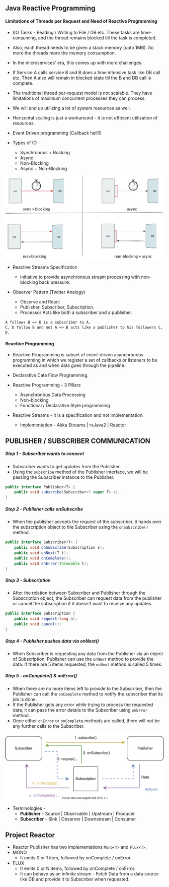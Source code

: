 ## Java Reactive Programming

#### Limitations of Threads per Request and Need of Reactive Programming

- I/O Tasks - Reading / Writing to File / DB etc. These tasks are time-consuming, and the thread remains blocked till the task is completed.
- Also, each thread needs to be given a stack memory (upto 1MB). So more the threads more the memory consumption.

- In the microservices' era, this comes up with more challenges.
- If Service A calls service B and B does a time intensive task like DB call etc. Then A also will remain in blocked state till the B and DB call is complete.
- The traditional thread per-request model is not scalable. They have limitations of maximum concurrent processes they can process.
- We will end up utilizing a lot of system resources as well.

- Horizontal scaling is just a workaround - it is not efficient utilization of resources.

- Event Driven programming (Callback hell!!)

- Types of IO
    - Synchronous + Bocking
    - Async
    - Non-Blocking
    - Async + Non-Blocking

<img src = "metaresources/TypesOfIO.png" alt = "Types of IO" width = "600" title = "Types of IO"/>

- Reactive Streams Specification
    - initiative to provide asynchronous stream processing with non-blocking back pressure.

- Observer Pattern (Twitter Analogy)
    - Observe and React
    - Publisher, Subscriber, Subscription.
    - Processor Acts like both a subscriber and a publisher.

```Text
A follows B => B is a subscriber to A.
C, D follow B and not A => B acts like a publisher to his followers C, D.
```

#### Reactive Programming

- Reactive Programming is subset of event-driven asynchronous programming in which we register a set of callbacks or listeners to be executed as and when data goes through the pipeline.
- Declarative Data Flow Programming.

- Reactive Programming - 3 Pillars
    - Asynchronous Data Processing
    - Non-blocking
    - Functional / Declarative Style programming

- Reactive Streams - It is a specification and not implementation.
    - Implementation - Akka Streams | rxJava2 | Reactor

## PUBLISHER / SUBSCRIBER COMMUNICATION

##### Step 1 - Subscriber wants to connect

- Subscriber wants to get updates from the Publisher.
- Using the `subscribe` method of the Publisher interface, we will be passing the Subscriber instance to the Publisher.
```java
public interface Publisher<T> {
	public void subscribe(Subscriber<? super T> s);
}
```

##### Step 2 - Publisher calls onSubscribe

- When the publisher accepts the request of the subscriber, it hands over the subscription object to the Subscriber using the `onSubscribe()` method.
```java
public interface Subscriber<T> {
	public void onSubscribe(Subscription s);
	public void onNext(T t);
	public void onComplete();
	public void onError(Throwable t);
}
```

##### Step 3 - Subscription

- After the relation between Subscriber and Publisher through the Subscription object, the Subscriber can request data from the publisher or cancel the subscription if it doesn't want to receive any updates.
```java
public interface Subscription {
	public void request(long n);
	public void cancel();
}
```

##### Step 4 - Publisher pushes data via onNext()

- When Subscriber is requesting any data from the Publisher via an object of Subscription, Publisher can use the `onNext` method to provide the data. If there are 5 items requested, the `onNext` method is called 5 times.

##### Step 5 - onComplete() & onError()

- When there are no more items left to provide to the Subscriber, then the Publisher can call the `onComplete` method to notify the subscriber that its job is done.
- If the Publisher gets any error while trying to process the requested data, it can pass the error details to the Subscriber using `onError` method.
- Once either `onError` or `onComplete` methods are called, there will not be any further calls to the Subscriber.

<img src = "metaresources/PublisherSubscriber.svg" alt = "PublisherSubscriber Model" width = "700" title = "PublisherSubscriber Model"/>

- Terminologies -
    - **Publisher** - Source | Observable | Upstream | Producer
    - **Subscriber** - Sink | Observer | Downstream | Consumer

## Project Reactor

- Reactor Publisher has two implementations `Mono<T>` and `Flux<T>`.
- MONO
    - It emits 0 or 1 item, followed by onComplete / onError.
- FLUX
    - It emits 0 or N items, followed by onComplete / onError.
    - It can behave as an infinite stream - Fetch Data from a data source like DB and provide it to Subscriber when requested.
